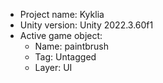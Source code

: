 <!-- UNITY CODE ASSIST INSTRUCTIONS START -->
- Project name: Kyklia
- Unity version: Unity 2022.3.60f1
- Active game object:
  - Name: paintbrush
  - Tag: Untagged
  - Layer: UI
<!-- UNITY CODE ASSIST INSTRUCTIONS END -->